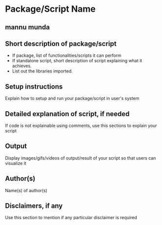 # Package/Script Name
## mannu munda
## Short description of package/script

- If package, list of functionalities/scripts it can perform
- If standalone script, short description of script explaining what it achieves.
- List out the libraries imported.

## Setup instructions

Explain how to setup and run your package/script in user's system

## Detailed explanation of script, if needed

If code is not explainable using comments, use this sections to explain your script

## Output

Display images/gifs/videos of output/result of your script so that users can visualize it

## Author(s)

Name(s) of author(s)

## Disclaimers, if any

Use this section to mention if any particular disclaimer is required
